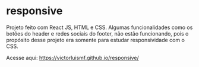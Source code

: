 # responsive

Projeto feito com React JS, HTML e CSS.
Algumas funcionalidades como os botões do header e redes sociais do footer, não estão funcionando, pois o propósito desse projeto era somente para estudar responsividade com o CSS.

Acesse aqui: https://victorluismf.github.io/responsive/
